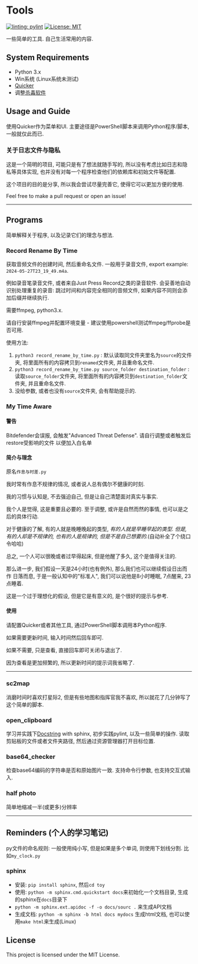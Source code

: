 # Tools

[![linting: pylint](https://img.shields.io/badge/linting-pylint-yellowgreen)](https://github.com/pylint-dev/pylint)
[![License: MIT](https://img.shields.io/badge/License-MIT-yellow.svg)](https://opensource.org/licenses/MIT)

一些简单的工具. 自己生活常用的内容.

## System Requirements

- Python 3.x
- Win系统 (Linux系统未测试)
- [Quicker](https://getquicker.net/)
- 调整[杀毒软件](#my-time-aware)

## Usage and Guide

使用Quicker作为菜单和UI. 主要途径是PowerShell脚本来调用Python程序/脚本, 一般就仅此而已.

### 关于日志文件与隐私

这是一个简明的项目, 可能只是有了想法就随手写的, 所以没有考虑比如日志和隐私等具体实现, 也并没有对每一个程序检查他们的依赖库和初始文件等配置.

这个项目的目的是分享, 所以我会尝试尽量完善它, 使得它可以更加方便的使用.

Feel free to make a pull request or open an issue!

---

## Programs

简单解释关于程序, 以及记录它们的理念与想法.

### Record Rename By Time

获取音频文件的创建时间, 然后重命名文件. 一般用于录音文件, export example: `2024-05-27T23_19_49.m4a`.

例如录音笔录音文件, 或者来自Just Press Record之类的录音软件. 会妥善地自动识别处理重复的录音: 跳过时间和内容完全相同的音频文件, 如果内容不同则会添加后缀并继续执行.

需要ffmpeg, python3.x.

请自行安装ffmpeg并配置环境变量 - 建议使用powershell测试ffmpeg/ffprobe是否可用.

使用方法:

1. `python3 record_rename_by_time.py` : 默认读取同文件夹里名为`source`的文件夹, 将里面所有的内容拷贝到`renamed`文件夹, 并且重命名文件.
2. `python3 record_rename_by_time.py source_folder destination_folder` : 读取`source_folder`文件夹, 将里面所有的内容拷贝到`destination_folder`文件夹, 并且重命名文件.
3. 没给参数, 或者也没有`source`文件夹, 会有帮助提示的.

### My Time Aware

#### 警告

Bitdefender会误报, 会触发"Advanced Threat Defense". 请自行调整或者触发后restore受影响的文件 以便加入白名单

#### 简介与理念

原名`作息与时差.py`

我时常有作息不规律的情况, 或者说人总有偶尔不健康的时刻.

我的习惯与认知是, 不去强迫自己, 但是让自己清楚面对真实与事实.

我个人是觉得, 这是重要且必要的. 至于调整, 或许是自然而然的事情, 也可以是之后的具体行动.

对于健康的了解, 有的人就是晚睡晚起的类型, *有的人就是早睡早起的类型. 但是, 有的人却是不规律的, 也有的人是规律的, 但是不是自己想要的.*(自动补全了个绕口令哈哈)

总之, 一个人可以很晚或者过早得起床, 但是他醒了多久, 这个是值得关注的.

那么进一步, 我们假设一天是24小时(也有例外), 那么我们也可以继续假设日出而作 日落而息, 于是一般认知中的"标准人", 我们可以说他是8小时睡眠, 7点醒来, 23点睡着.

这是一个过于理想化的假设, 但是它是有意义的, 是个很好的提示与参考.

#### 使用

请配置Quicker或者其他工具, 通过PowerShell脚本调用本Python程序.

如果需要更新时间, 输入时间然后回车即可.

如果不需要, 只是查看, 直接回车即可关闭与退出了.

因为查看是更加频繁的, 所以更新时间的提示词我省略了.

---

### sc2map

消磨时间时喜欢打星际2, 但是有些地图和指挥官我不喜欢, 所以就花了几分钟写了这个简单的脚本.

### open_clipboard

学习并实践下[Docstring](https://google.github.io/styleguide/pyguide.html#s3.8-comments-and-docstrings) with sphinx, 初步实践pylint, 以及一些简单的操作.
读取剪贴板的文件或者文件夹路径, 然后通过资源管理器打开目标位置.

### base64_checker

检查base64编码的字符串是否和原始图片一致.
支持命令行参数, 也支持交互式输入.

### half photo

简单地缩减一半(或更多)分辨率

---

## Reminders (个人的学习笔记)

py文件的命名规则: 一般使用纯小写, 但是如果是多个单词, 则使用下划线分割. 比如`my_clock.py`

### sphinx

- 安装: `pip install sphinx`, 然后`cd toy`
- 使用: `python -m sphinx.cmd.quickstart docs`来初始化一个文档目录, 生成的sphinx在`docs`目录下
- `python -m sphinx.ext.apidoc -f -o docs/sourc .` 来生成API文档
- 生成文档: `python -m sphinx -b html docs mydocs` 生成html文档, 也可以使用`make html`来生成(Linux)

## License

This project is licensed under the MIT License.
